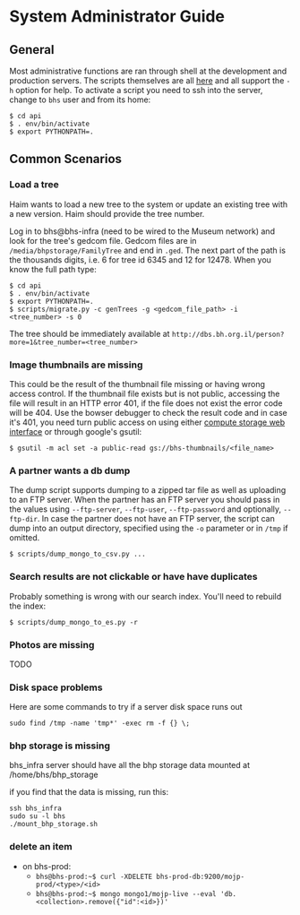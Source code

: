 # System Administrator Guide

## General

Most administrative functions are ran through shell at the development and
production servers.  The scripts themselves are all
[here](https://github.com/Beit-Hatfutsot/dbs-back/tree/dev/scripts) and all
support the `-h` option for help. To activate a script you need to ssh into the
server, change to `bhs` user and from its home:

    $ cd api
    $ . env/bin/activate
    $ export PYTHONPATH=.
    
## Common Scenarios

### Load a tree

Haim wants to load a new tree to the system or update an existing tree with a
new version. Haim should provide the tree number.

Log in to bhs@bhs-infra (need to be wired to the Museum network) and look for
the tree's gedcom file.
Gedcom files are in `/media/bhpstorage/FamilyTree` and end in `.ged`.
The next part of the path is the thousands digits, i.e. 6 for tree id 6345 
and 12 for 12478.
When you know the full path type:

    $ cd api
    $ . env/bin/activate
    $ export PYTHONPATH=.
    $ scripts/migrate.py -c genTrees -g <gedcom_file_path> -i <tree_number> -s 0

The tree should be immediately available at
`http://dbs.bh.org.il/person?more=1&tree_number=<tree_number>`

### Image thumbnails are missing

This could be the result of the thumbnail file missing or having wrong access
control. If the thumbnail file exists but is not public, accessing the file
will result in an HTTP error 401, if the file does not exist the error code
will be 404. Use the bowser debugger to check the result code and in case it's
401, you need turn public access on using either [compute storage web
interface](https://console.cloud.google.com/storage/browser?project=bh-org-01)
or through google's gsutil:

    $ gsutil -m acl set -a public-read gs://bhs-thumbnails/<file_name>

### A partner wants a db dump

The dump script supports dumping to a zipped tar file as well as uploading to
an FTP server. When the partner has an FTP server you should pass in the values
using `--ftp-server`, `--ftp-user`, `--ftp-password` and optionally,
`--ftp-dir`. In case the partner does not have an FTP server, the script can
dump into an output directory, specified using the `-o` parameter or in `/tmp`
if omitted. 

    $ scripts/dump_mongo_to_csv.py ...


### Search results are not clickable or have have duplicates

Probably something is wrong with our search index. You'll need to rebuild the
index:

    $ scripts/dump_mongo_to_es.py -r

### Photos are missing

TODO

### Disk space problems
Here are some commands to try if a server disk space runs out
```
sudo find /tmp -name 'tmp*' -exec rm -f {} \;
```

### bhp storage is missing

bhs_infra server should have all the bhp storage data mounted at /home/bhs/bhp_storage

if you find that the data is missing, run this:

```
ssh bhs_infra
sudo su -l bhs
./mount_bhp_storage.sh
```

### delete an item

* on bhs-prod:
  * `bhs@bhs-prod:~$ curl -XDELETE bhs-prod-db:9200/mojp-prod/<type>/<id>`
  * `bhs@bhs-prod:~$ mongo mongo1/mojp-live --eval 'db.<collection>.remove({"id":<id>})'`

